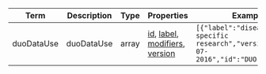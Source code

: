 |Term | Description | Type | Properties | Example | Enum|
| ---| ---| ---| ---| ---| --- |
| duoDataUse | duoDataUse | array | [id](./id.md), [label](./label.md), [modifiers](./modifiers.md), [version](./version.md) | `[{"label":"disease specific research","version":"17-07-2016","id":"DUO:0000007"}]` | NA|
